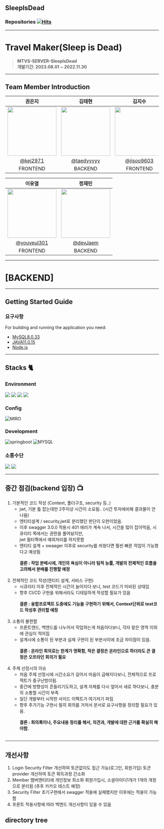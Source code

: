 ## SleepIsDead

### Repositories  [![Hits](https://hits.seeyoufarm.com/api/count/incr/badge.svg?url=https%3A%2F%2Fgithub.com%2FSleepIsDead%2F.github&count_bg=%2379C83D&title_bg=%23555555&icon=&icon_color=%23E7E7E7&title=hits&edge_flat=false)](https://hits.seeyoufarm.com)

---
#  Travel Maker(Sleep is Dead)
> **MTVS-SERVER-SleepIsDead** <br/> **개발기간: 2023.08.01 ~ 2022.11.30**

---
## Team Member Introduction
| 권은지                                                                               |김태현| 김지수                                                                               |
|-----------------------------------------------------------------------------------|-------------------------------------------------|-----------------------------------------------------------------------------------|
| <img width="160px" src="https://avatars.githubusercontent.com/u/139085498?v=4" /> |<img width="160px" src="https://avatars.githubusercontent.com/u/136583226?v=4" />| <img width="160px" src="https://avatars.githubusercontent.com/u/122511847?v=4" /> |
| <center>[@kej2971](https://github.com/kej2971)                                    | <center>[@taedyyyyy](https://github.com/taedyyyyy)| <center>[@jisoo9603](https://github.com/jisoo9603)|
| <center>FRONTEND                                                                  |<center>BACKEND|<center>FRONTEND|

| 이유열                                                                              |정재민|
|----------------------------------------------------------------------------------|-------------------------------------------------|
| <img width="160px" src="https://avatars.githubusercontent.com/u/84696773?v=4" /> |<img width="160px" src="https://avatars.githubusercontent.com/u/125876896?v=4" />|
| <center>[@youyeul301](https://github.com/youyeul301)                             |<center>[@devJaem](https://github.com/devJaem)|
|<center>FRONTEND|<center>BACKEND|
---
# [BACKEND]
--- 
## Getting Started Guide
### 요구사항
For building and running the application you need:

- [MySQL8.0.33](https://dev.mysql.com/downloads/mysql/)
- [JAVA11.0.15](https://github.com/ojdkbuild/ojdkbuild)
- [Node.js](https://nodejs.org/ko)

---

## Stacks 🐈

### Environment
<img src="https://img.shields.io/badge/Intelii J-000000?style=for-the-badge&logo=intellijidea&logoColor=white">
<img src="https://img.shields.io/badge/GitHub-000000?style=for-the-badge&logo=github&logoColor=white">
<img src="https://img.shields.io/badge/visualstudiocode-007ACC?style=for-the-badge&logo=visualstudiocode&logoColor=white">
<img src="https://img.shields.io/badge/git-F05032?style=for-the-badge&logo=git&logoColor=white">

### Config
![MIRO](https://img.shields.io/badge/miro-050038?style=for-the-badge&logo=miro&logoColor=white)

### Development
![springboot](https://img.shields.io/badge/springboot-6DB33F?style=for-the-badge&logo=springboot&logoColor=white)
![MYSQL](https://img.shields.io/badge/mysql-4479A1?style=for-the-badge&logo=mysql&logoColor=white)


### 소통수단
<img src="https://img.shields.io/badge/discord-5865F2?style=for-the-badge&logo=discord&logoColor=white">
<img src="https://img.shields.io/badge/kakaotalk-FFCD00?style=for-the-badge&logo=kakaotalk&logoColor=white">

---
## 중간 점검(backend 입장) 📺
1. 기본적인 코드 작성 (Context, 폴더구조, security 등..)
   - jwt, 기본 틀 잡는데만 2주이상 시간이 소요됨.. (시간 투자에비해 결과물이 안나옴)
   - 엔티티설계 / security,jwt로 분리했던 판단이 오판이었음.
   - 이후 swagger 3.0.0 적용시 401 에러가 계속 나서, 시간을 많이 잡아먹음, 시큐리티 쪽에서는 권한을 풀어놨지만,<br> jwt 필터쪽에서 예외처리를 하지못함
   - 엔티티 설계 + swaager 이후로 security를 씌웠다면 훨씬 빠른 작업이 가능했다고 예상됨<br><br>
     **결론 : 작업 분배시에, 개인의 욕심이 아니라 팀적 능률, 개발의 전체적인 흐름을 고려해서 분배를 진행할 예정**
     <br><br>
2. 전체적인 코드 작성(엔티티 설계, 서비스 구현)
   - 시큐리티 이후 전체적인 시간이 늘어지다 보니, test 코드가 미비된 상태임
   - 향후 CI/CD 구현을 위해서라도 디테일하게 작성할 필요가 있음<br><br>
     **결론 : 융합프로젝트 도중에도 기능을 구현하기 위해서, Context단위로 test코드 작성후 관리할 예정**
     <br><br>
3. 소통의 불편함
   - 프론트엔드, 백엔드를 나누어서 작업하는게 처음이다보니, 각자 맡은 영역 이외에 관심이 적어짐
   - 설계시에 소통이 된 부분과 실제 구현이 된 부분사이에 조금 차이점이 있음. <br><br>
     **결론 : 온라인 회의로는 한계가 명확함, 작은 결정은 온라인으로 하더라도 큰 결정은 오프라인 회의가 필요**
     <br><br>
4. 주제 선정시의 이슈
   - 처음 주제 선정시에 시간소요가 길어서 마음이 급해지다보니, 전체적으로 프로젝트가 중구난방이됨.
   - 중간에 방향성이 흔들리기도하고, 설계 자체를 다시 엎어서 새로 하다보니, 충분히 소통할 시간이 부족<br>
   - 일단 개발부터 시작한 사이드 이팩트가 여기저기 퍼짐
   - 향후 추가기능 구현시 필히 회의를 거처서 문서로 요구사항을 정리할 필요가 있음.<br><br>
     **결론 : 회의록이나, 주요내용 정리를 해서, 의견과, 개발에 대한 근거를 확실히 해야함.**
     <br><br>
---
## 개선사항
1. Login
   Security Filter 개선하여 토큰없이도 접근 가능(로그인, 회원가입)
   토큰 provider 개선하여 토큰 획득과정 간소화
2. Member
   맴버엔티티에 개인정보 최소화
   회원가입시, 소셜아이디1개가 1개의 개정으로 분리됨 (추후 카카오 테스트 예정)
3. Security Filter
   초기구현에서 swagger 적용에 실패했지만 이후에는 적용이 가능함
4. 프론트 적용사항에 따라 백엔드 개선사항이 있을 수 있음

## directory tree
```bash

           
```
 
